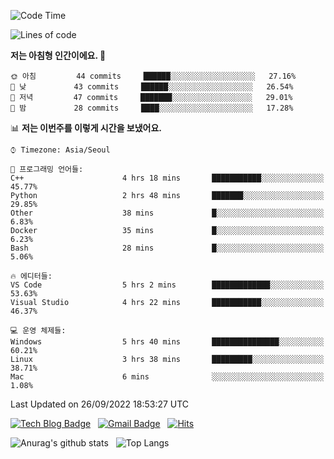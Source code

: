 <!-- ### Hi there 👋 -->

<!--
**dnchoi/dnchoi** is a ✨ _special_ ✨ repository because its `README.md` (this file) appears on your GitHub profile.

Here are some ideas to get you started:

- 🔭 I’m currently working on ...
- 🌱 I’m currently learning ...
- 👯 I’m looking to collaborate on ...
- 🤔 I’m looking for help with ...
- 💬 Ask me about ...
- 📫 How to reach me: ...
- 😄 Pronouns: ...
- ⚡ Fun fact: ...
-->

<!--START_SECTION:waka-->
![Code Time](http://img.shields.io/badge/Code%20Time-181%20hrs%209%20mins-blue)

![Lines of code](https://img.shields.io/badge/%EC%A0%80%EB%8A%94%20%EC%97%AC%ED%83%9C%EA%B9%8C%EC%A7%80%20-59%20Thousand%20%EC%A4%84%EC%9D%98%20%EC%BD%94%EB%93%9C%EB%A5%BC%20%EC%9E%91%EC%84%B1%ED%96%88%EC%96%B4%EC%9A%94.-blue)

**저는 아침형 인간이에요. 🐤** 

```text
🌞 아침         44 commits     ██████░░░░░░░░░░░░░░░░░░░   27.16% 
🌆 낮　         43 commits     ██████░░░░░░░░░░░░░░░░░░░   26.54% 
🌃 저녁         47 commits     ███████░░░░░░░░░░░░░░░░░░   29.01% 
🌙 밤　         28 commits     ████░░░░░░░░░░░░░░░░░░░░░   17.28%

```


📊 **저는 이번주를 이렇게 시간을 보냈어요.** 

```text
⌚︎ Timezone: Asia/Seoul

💬 프로그래밍 언어들: 
C++                      4 hrs 18 mins       ███████████░░░░░░░░░░░░░░   45.77% 
Python                   2 hrs 48 mins       ███████░░░░░░░░░░░░░░░░░░   29.85% 
Other                    38 mins             █░░░░░░░░░░░░░░░░░░░░░░░░   6.83% 
Docker                   35 mins             █░░░░░░░░░░░░░░░░░░░░░░░░   6.23% 
Bash                     28 mins             █░░░░░░░░░░░░░░░░░░░░░░░░   5.06%

🔥 에디터들: 
VS Code                  5 hrs 2 mins        █████████████░░░░░░░░░░░░   53.63% 
Visual Studio            4 hrs 22 mins       ███████████░░░░░░░░░░░░░░   46.37%

💻 운영 체제들: 
Windows                  5 hrs 40 mins       ███████████████░░░░░░░░░░   60.21% 
Linux                    3 hrs 38 mins       █████████░░░░░░░░░░░░░░░░   38.71% 
Mac                      6 mins              ░░░░░░░░░░░░░░░░░░░░░░░░░   1.08%

```


 Last Updated on 26/09/2022 18:53:27 UTC
<!--END_SECTION:waka-->


[![Tech Blog Badge](http://img.shields.io/badge/-Tech%20blog-black?style=flat-square&logo=github&link=https://zzsza.github.io/)](https://dnchoi.github.io/)
&nbsp;
[![Gmail Badge](https://img.shields.io/badge/Gmail-d14836?style=flat-square&logo=Gmail&logoColor=white&link=mailto:snugyun01@gmail.com)](mailto:dongnyeokc@gmail.com)
&nbsp;
[![Hits](https://hits.seeyoufarm.com/api/count/incr/badge.svg?url=https%3A%2F%2Fgithub.com%2Fgjbae1212%2Fhit-counter&count_bg=%233D7CC8&title_bg=%23555555&icon=&icon_color=%23E7E7E7&title=hits&edge_flat=false)](https://hits.seeyoufarm.com)

![Anurag's github stats](https://github-readme-stats.vercel.app/api?username=dnchoi&show_icons=true&theme=tokyonight)
&nbsp;
![Top Langs](https://github-readme-stats.vercel.app/api/top-langs/?username=dnchoi&layout=compact&theme=tokyonight)

<div align='center'>
